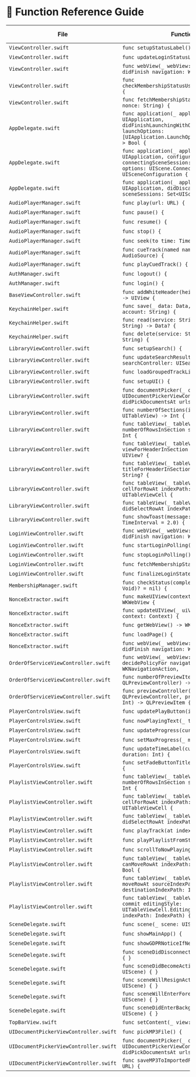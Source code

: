 # 📘 Function Reference Guide

| File | Function | Purpose (Fill-in) |
|------|----------|--------------------|
| `ViewController.swift` | `func setupStatusLabel() {` | _TBD_ |
| `ViewController.swift` | `func updateLoginStatusLabel() {` | _TBD_ |
| `ViewController.swift` | `func webView(_ webView: WKWebView, didFinish navigation: WKNavigation!) {` | _TBD_ |
| `ViewController.swift` | `func checkMembershipStatusUsingNonceFromPage() {` | _TBD_ |
| `ViewController.swift` | `func fetchMembershipStatusWithNonce(_ nonce: String) {` | _TBD_ |
| `AppDelegate.swift` | `func application(_ application: UIApplication, didFinishLaunchingWithOptions launchOptions: [UIApplication.LaunchOptionsKey: Any]?) -> Bool {` | _TBD_ |
| `AppDelegate.swift` | `func application(_ application: UIApplication, configurationForConnecting connectingSceneSession: UISceneSession, options: UIScene.ConnectionOptions) -> UISceneConfiguration {` | _TBD_ |
| `AppDelegate.swift` | `func application(_ application: UIApplication, didDiscardSceneSessions sceneSessions: Set<UISceneSession>) {` | _TBD_ |
| `AudioPlayerManager.swift` | `func play(url: URL) {` | _TBD_ |
| `AudioPlayerManager.swift` | `func pause() {` | _TBD_ |
| `AudioPlayerManager.swift` | `func resume() {` | _TBD_ |
| `AudioPlayerManager.swift` | `func stop() {` | _TBD_ |
| `AudioPlayerManager.swift` | `func seek(to time: TimeInterval) {` | _TBD_ |
| `AudioPlayerManager.swift` | `func cueTrack(named name: String, source: AudioSource) {` | _TBD_ |
| `AudioPlayerManager.swift` | `func playCuedTrack() {` | _TBD_ |
| `AuthManager.swift` | `func logout() {` | _TBD_ |
| `AuthManager.swift` | `func login() {` | _TBD_ |
| `BaseViewController.swift` | `func addWhiteHeader(height: CGFloat = 48) -> UIView {` | _TBD_ |
| `KeychainHelper.swift` | `func save(_ data: Data, service: String, account: String) {` | _TBD_ |
| `KeychainHelper.swift` | `func read(service: String, account: String) -> Data? {` | _TBD_ |
| `KeychainHelper.swift` | `func delete(service: String, account: String) {` | _TBD_ |
| `LibraryViewController.swift` | `func setupSearch() {` | _TBD_ |
| `LibraryViewController.swift` | `func updateSearchResults(for searchController: UISearchController) {` | _TBD_ |
| `LibraryViewController.swift` | `func loadGroupedTrackList() {` | _TBD_ |
| `LibraryViewController.swift` | `func setupUI() {` | _TBD_ |
| `LibraryViewController.swift` | `func documentPicker(_ controller: UIDocumentPickerViewController, didPickDocumentsAt urls: [URL]) {` | _TBD_ |
| `LibraryViewController.swift` | `func numberOfSections(in tableView: UITableView) -> Int {` | _TBD_ |
| `LibraryViewController.swift` | `func tableView(_ tableView: UITableView, numberOfRowsInSection section: Int) -> Int {` | _TBD_ |
| `LibraryViewController.swift` | `func tableView(_ tableView: UITableView, viewForHeaderInSection section: Int) -> UIView? {` | _TBD_ |
| `LibraryViewController.swift` | `func tableView(_ tableView: UITableView, titleForHeaderInSection section: Int) -> String? {` | _TBD_ |
| `LibraryViewController.swift` | `func tableView(_ tableView: UITableView, cellForRowAt indexPath: IndexPath) -> UITableViewCell {` | _TBD_ |
| `LibraryViewController.swift` | `func tableView(_ tableView: UITableView, didSelectRowAt indexPath: IndexPath) {` | _TBD_ |
| `LibraryViewController.swift` | `func showToast(message: String, duration: TimeInterval = 2.0) {` | _TBD_ |
| `LoginViewController.swift` | `func webView(_ webView: WKWebView, didFinish navigation: WKNavigation!) {` | _TBD_ |
| `LoginViewController.swift` | `func startLoginPolling() {` | _TBD_ |
| `LoginViewController.swift` | `func stopLoginPolling() {` | _TBD_ |
| `LoginViewController.swift` | `func fetchMembershipStatusAfterLogin() {` | _TBD_ |
| `LoginViewController.swift` | `func finalizeLoginState(isMember: Bool) {` | _TBD_ |
| `MembershipManager.swift` | `func checkStatus(completion: (() -> Void)? = nil) {` | _TBD_ |
| `NonceExtractor.swift` | `func makeUIView(context: Context) -> WKWebView {` | _TBD_ |
| `NonceExtractor.swift` | `func updateUIView(_ uiView: WKWebView, context: Context) {` | _TBD_ |
| `NonceExtractor.swift` | `func getWebView() -> WKWebView {` | _TBD_ |
| `NonceExtractor.swift` | `func loadPage() {` | _TBD_ |
| `NonceExtractor.swift` | `func webView(_ webView: WKWebView, didFinish navigation: WKNavigation!) {` | _TBD_ |
| `OrderOfServiceViewController.swift` | `func webView(_ webView: WKWebView, decidePolicyFor navigationAction: WKNavigationAction,` | _TBD_ |
| `OrderOfServiceViewController.swift` | `func numberOfPreviewItems(in controller: QLPreviewController) -> Int {` | _TBD_ |
| `OrderOfServiceViewController.swift` | `func previewController(_ controller: QLPreviewController, previewItemAt index: Int) -> QLPreviewItem {` | _TBD_ |
| `PlayerControlsView.swift` | `func updatePlayButton(isPlaying: Bool) {` | _TBD_ |
| `PlayerControlsView.swift` | `func nowPlayingText(_ text: String) {` | _TBD_ |
| `PlayerControlsView.swift` | `func updateProgress(current: Float) {` | _TBD_ |
| `PlayerControlsView.swift` | `func setMaxProgress(_ max: Float) {` | _TBD_ |
| `PlayerControlsView.swift` | `func updateTimeLabel(current: Int, duration: Int) {` | _TBD_ |
| `PlayerControlsView.swift` | `func setFadeButtonTitle(_ title: String) {` | _TBD_ |
| `PlaylistViewController.swift` | `func tableView(_ tableView: UITableView, numberOfRowsInSection section: Int) -> Int {` | _TBD_ |
| `PlaylistViewController.swift` | `func tableView(_ tableView: UITableView, cellForRowAt indexPath: IndexPath) -> UITableViewCell {` | _TBD_ |
| `PlaylistViewController.swift` | `func tableView(_ tableView: UITableView, didSelectRowAt indexPath: IndexPath) {` | _TBD_ |
| `PlaylistViewController.swift` | `func playTrack(at index: Int) {` | _TBD_ |
| `PlaylistViewController.swift` | `func playPlaylistFromStart() {` | _TBD_ |
| `PlaylistViewController.swift` | `func scrollToNowPlaying() {` | _TBD_ |
| `PlaylistViewController.swift` | `func tableView(_ tableView: UITableView, canMoveRowAt indexPath: IndexPath) -> Bool {` | _TBD_ |
| `PlaylistViewController.swift` | `func tableView(_ tableView: UITableView, moveRowAt sourceIndexPath: IndexPath, to destinationIndexPath: IndexPath) {` | _TBD_ |
| `PlaylistViewController.swift` | `func tableView(_ tableView: UITableView, commit editingStyle: UITableViewCell.EditingStyle, forRowAt indexPath: IndexPath) {` | _TBD_ |
| `SceneDelegate.swift` | `func scene(_ scene: UIScene,` | _TBD_ |
| `SceneDelegate.swift` | `func showMainApp() {` | _TBD_ |
| `SceneDelegate.swift` | `func showGDPRNoticeIfNeeded() {` | _TBD_ |
| `SceneDelegate.swift` | `func sceneDidDisconnect(_ scene: UIScene) { }` | _TBD_ |
| `SceneDelegate.swift` | `func sceneDidBecomeActive(_ scene: UIScene) { }` | _TBD_ |
| `SceneDelegate.swift` | `func sceneWillResignActive(_ scene: UIScene) { }` | _TBD_ |
| `SceneDelegate.swift` | `func sceneWillEnterForeground(_ scene: UIScene) { }` | _TBD_ |
| `SceneDelegate.swift` | `func sceneDidEnterBackground(_ scene: UIScene) { }` | _TBD_ |
| `TopBarView.swift` | `func setContent(_ view: UIView) {` | _TBD_ |
| `UIDocumentPickerViewController.swift` | `func pickMP3File() {` | _TBD_ |
| `UIDocumentPickerViewController.swift` | `func documentPicker(_ controller: UIDocumentPickerViewController, didPickDocumentsAt urls: [URL]) {` | _TBD_ |
| `UIDocumentPickerViewController.swift` | `func saveMP3ToImportedFolder(fileURL: URL) {` | _TBD_ |
